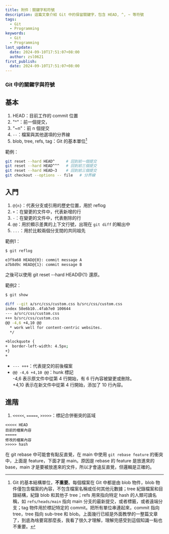```yaml
---
title: 附件：關鍵字和符號
description: 這篇文章介紹 Git 中的保留關鍵字，包含 HEAD, ^, ~ 等符號
tags:
  - Git
  - Programming
keywords:
  - Git
  - Programming
last_update:
  date: 2024-09-10T17:51:07+08:00
  author: zsl0621
first_publish:
  date: 2024-09-10T17:51:07+08:00
---
```


### Git 中的關鍵字與符號

## 基本
1. HEAD：目前工作的 commit 位置
2. "^"：前一個提交，
3. "~n"：前 n 個提交
4. `--`：檔案與其他選項的分界線
5. blob, tree, refs, tag：Git 的基本單位[^1]

[^1]: Git 的基本結構單位，**不重要**。每個檔案在 Git 中都是由 blob 物件，blob 物件僅包含檔案的內容，不包含檔案名稱或任何其他元數據；tree 紀錄檔案和目錄結構，紀錄 blob 和其他子 tree；refs 用來指向特定 hash 的人類可讀名稱，如 `refs/heads/main` 指向 main 分支的最新提交，或者標籤，或者遠端分支；tag 物件用於標記特定的 commit。把所有單位串連起來，commit 指向 tree，tree 指向 sub-tree 和 blob。上面幾行已經是外面教學的一整篇文章了，到底為啥要寫那麼長，我看了很久才理解，理解完感受到這個知識一點也不重要。

範例：
```sh
git reset --hard HEAD^     # 回到前一個提交
git reset --hard HEAD^^^   # 回到前三個提交
git reset --hard HEAD~3    # 回到前三個提交
git checkout --options -- file   # 分界線
```

## 入門
1. `@{n}`：代表分支或引用的歷史位置，用於 reflog
2. `+`：在變更的文件中，代表新增的行
3. `-`：在變更的文件中，代表刪除的行
4. `@@`：用於顯示差異的上下文行號，出現在 `git diff` 的輸出中
5. `...`：用於比較兩個分支間的共同祖先

範例1：
```sh
$ git reflog

e3f9a68 HEAD@{0}: commit message A
a7b8d9c HEAD@{1}: commit message B
```

之後可以使用 git reset --hard HEAD@{1} 還原。 

範例2：
```sh
$ git show

diff --git a/src/css/custom.css b/src/css/custom.css
index 58e6b10..4fab7e0 100644
--- a/src/css/custom.css
+++ b/src/css/custom.css
@@ -4,6 +4,10 @@
  * work well for content-centric websites.
  */
 
+blockquote {
+  border-left-width: 4.5px; 
+}
+
```

- `--- +++`：代表提交的前後檔案  
- `@@ -4,6 +4,10 @@`：hunk 標記  
-4,6 表示原文件中從第 4 行開始，有 6 行內容被變更或刪除。  
+4,10 表示在新文件中從第 4 行開始，添加了 10 行內容。  

## 進階
1. `<<<<<`, `=====`, `>>>>>`：標記合併衝突的區域
```git
<<<<< HEAD
目前的檔案內容
=====
修改的檔案內容
>>>>> hash
```

在 git rebase 中可能會有點反直覺，在 main 中使用 `git rebase feature` 的衝突中，上面是 feature，下面才是 main。原因是 rebase 的 feature 是放進來的 base，main 才是要被放進來的文件，所以才會違反直覺，但邏輯是正確的。